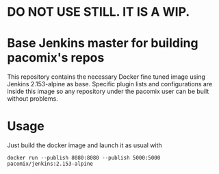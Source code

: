 # DO NOT USE STILL. IT IS A WIP.

# Base Jenkins master for building pacomix's repos
This repository contains the necessary Docker fine tuned image using Jenkins 2.153-alpine as base. Specific plugin lists and configurations are inside this image so any repository under the pacomix user can be built without problems.

# Usage
Just build the docker image and launch it as usual with
```
docker run --publish 8080:8080 --publish 5000:5000 pacomix/jenkins:2.153-alpine
```
